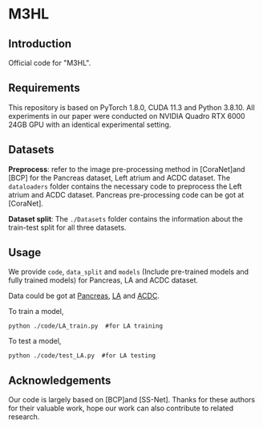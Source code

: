 # M3HL


## Introduction
Official code for "M3HL".


## Requirements
This repository is based on PyTorch 1.8.0, CUDA 11.3 and Python 3.8.10. All experiments in our paper were conducted on NVIDIA Quadro RTX 6000 24GB GPU with an identical experimental setting.
## Datasets
**Preprocess**: refer to the image pre-processing method in [CoraNet]and [BCP] for the Pancreas dataset, Left atrium and ACDC dataset. 
The `dataloaders` folder contains the necessary code to preprocess the Left atrium and ACDC dataset. 
Pancreas pre-processing code can be got at [CoraNet].

**Dataset split**: The `./Datasets` folder contains the information about the train-test split for all three datasets.
## Usage
We provide `code`, `data_split` and `models` (Include pre-trained models and fully trained models) for Pancreas, LA and ACDC dataset.

Data could be got at [Pancreas](https://wiki.cancerimagingarchive.net/display/Public/Pancreas-CT), [LA](https://github.com/yulequan/UA-MT/tree/master/data) and [ACDC](https://github.com/HiLab-git/SSL4MIS/tree/master/data/ACDC).

To train a model,
```
python ./code/LA_train.py  #for LA training
``` 

To test a model,
```
python ./code/test_LA.py  #for LA testing
```

## Acknowledgements
Our code is largely based on [BCP]and [SS-Net]. Thanks for these authors for their valuable work, hope our work can also contribute to related research.
